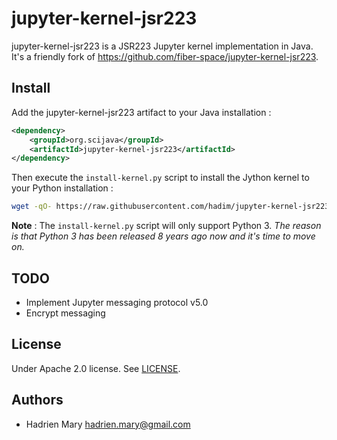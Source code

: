 # jupyter-kernel-jsr223

jupyter-kernel-jsr223 is a JSR223 Jupyter kernel implementation in Java. It's a friendly fork of https://github.com/fiber-space/jupyter-kernel-jsr223.

## Install

Add the jupyter-kernel-jsr223 artifact to your Java installation :

```xml
<dependency>
    <groupId>org.scijava</groupId>
    <artifactId>jupyter-kernel-jsr223</artifactId>
</dependency>
```

Then execute the `install-kernel.py` script to install the Jython kernel to your Python installation :

```bash
wget -qO- https://raw.githubusercontent.com/hadim/jupyter-kernel-jsr223/master/install-kernel.py | python - --java-path=YOUR_JAVA_PATH
```

**Note** : The `install-kernel.py` script will only support Python 3. *The reason is that Python 3 has been released 8 years ago now and it's time to move on.*

## TODO

- Implement Jupyter messaging protocol v5.0
- Encrypt messaging

## License

Under Apache 2.0 license. See [LICENSE](LICENSE).

## Authors

- Hadrien Mary <hadrien.mary@gmail.com>
